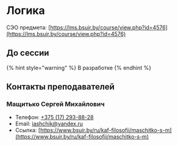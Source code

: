 # Логика

СЭО предмета: [https://lms.bsuir.by/course/view.php?id=4576](https://lms.bsuir.by/course/view.php?id=4576)

## До сессии

{% hint style="warning" %}
В разработке
{% endhint %}

## Контакты преподавателей

### Мащитько Сергей Михайлович

* Телефон: [+375 (17) 293-88-28](tel:375172938828)
* Email: [iashchik@yandex.ru](mailto:iashchik@yandex.ru)
* Ссылка: [https://www.bsuir.by/ru/kaf-filosofii/maschitko-s-m](https://www.bsuir.by/ru/kaf-filosofii/maschitko-s-m)
